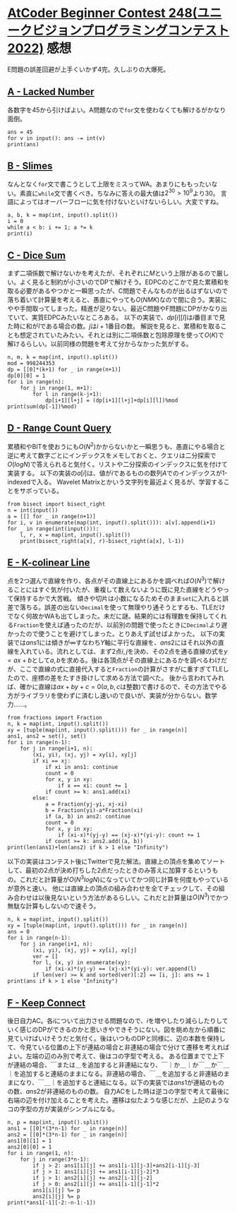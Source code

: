 # [AtCoder Beginner Contest 248(ユニークビジョンプログラミングコンテスト2022)](https://atcoder.jp/contests/abc248) 感想
E問題の誤差回避が上手くいかず$4$完。久しぶりの大爆死。

## [A - Lacked Number](https://atcoder.jp/contests/abc248/tasks/abc248_a)
各数字を$45$から引けばよい。A問題なので`for`文を使わなくても解けるがかなり面倒。
```python=
ans = 45
for v in input(): ans -= int(v)
print(ans)
```

## [B - Slimes](https://atcoder.jp/contests/abc248/tasks/abc248_b)
なんとなく`for`文で書こうとして上限をミスってWA。あまりにももったいない。素直に`while`文で書くべき。ちなみに答えの最大値は$2^{30}>10^9$より$30$。
言語によってはオーバーフローに気を付けないといけないらしい。大変ですね。
```python=
a, b, k = map(int, input().split())
i = 0
while a < b: i += 1; a *= k
print(i)
```

## [C - Dice Sum](https://atcoder.jp/contests/abc248/tasks/abc248_c)
まず二項係数で解けないかを考えたが、それぞれに$M$という上限があるので厳しい。よく見ると制約が小さいのでDPで解けそう。EDPCのどこかで見た累積和を取る必要があるやつかと一瞬思ったが、C問題でそんなものが出るはずないので落ち着いて計算量を考えると、愚直にやっても$O(NMK)$なので間に合う。実装にやや手間取ってしまった。精進が足りない。最近C問題やF問題にDPがかなり出ていて、実質EDPCみたいなところある。
以下の実装で、$dp[i][l]$は$i$番目まで見た時に和が$l$である場合の数。$j$は$i+1$番目の数。
解説を見ると、累積和を取ることも想定されていたみたい。それとは別に二項係数と包除原理を使って$O(K)$で解けるらしい。以前同様の問題を考えて分からなかった気がする。
```python=
n, m, k = map(int, input().split())
mod = 998244353
dp = [[0]*(k+1) for _ in range(n+1)]
dp[0][0] = 1
for i in range(n):
    for j in range(1, m+1):
        for l in range(k-j+1):
            dp[i+1][l+j] = (dp[i+1][l+j]+dp[i][l])%mod
print(sum(dp[-1])%mod)
```

## [D - Range Count Query](https://atcoder.jp/contests/abc248/tasks/abc248_d)
累積和やBITを使おうにも$O(N^2)$かからないかと一瞬思うも、愚直にやる場合と逆に考えて数字ごとにインデックスをメモしておくと、クエリは二分探索で$O(logN)$で答えられると気付く。リストや二分探索のインデックスに気を付けて実装する。
以下の実装の$a[i]$は、値が$i$であるものの数列$A$でのインデックスが1-indexedで入る。
Wavelet Matrixとかいう文字列を最近よく見るが、学習することをサボっている。
```python=
from bisect import bisect_right
n = int(input())
a = [[] for _ in range(n+1)]
for i, v in enumerate(map(int, input().split())): a[v].append(i+1)
for _ in range(int(input())):
    l, r, x = map(int, input().split())
    print(bisect_right(a[x], r)-bisect_right(a[x], l-1))
```

## [E - K-colinear Line](https://atcoder.jp/contests/abc248/tasks/abc248_e)
点を$2$つ選んで直線を作り、各点がその直線上にあるかを調べれば$O(N^3)$で解けることにはすぐ気が付いたが、重複して数えないように既に見た直線をどうやって保持するかで大苦戦。
傾きや切片は小数になるためそのまま`set`に入れると誤差で落ちる。誤差の出ない`Decimal`を使って無理やり通そうとするも、TLEだけでなく何故かWAも出てしまった。未だに謎。結果的には有理数を保持してくれる`Fraction`を使えば通ったのだが、以前別の問題で使ったときに`Decimal`より遅かったので使うことを避けてしまった。とりあえず試せばよかった。
以下の実装では$ans1$には傾きが$\infty$すなわち$Y$軸に平行な直線を、$ans2$にはそれ以外の直線を入れている。流れとしては、まず$2$点$i,j$を決め、その$2$点を通る直線の式を$y=ax+b$として$a,b$を求める。後は各頂点がその直線上にあるかを調べるわけだが、ここで直線の式に直接代入すると`Fraction`の計算がさすがに重すぎてTLEしたので、座標の差をたすき掛けして求める方法で調べた。
後から言われてみれば、確かに直線は$ax+by+c=0$($a,b,c$は整数)で書けるので、その方法でやる方がライブラリを使わずに済むし速いので良いが、実装が分からない。数学力……。
```python=
from fractions import Fraction
n, k = map(int, input().split())
xy = [tuple(map(int, input().split())) for _ in range(n)]
ans1, ans2 = set(), set()
for i in range(n-1):
    for j in range(i+1, n):
        (xi, yi), (xj, yj) = xy[i], xy[j]
        if xi == xj:
            if xi in ans1: continue
            count = 0
            for x, y in xy:
                if x == xi: count += 1
            if count >= k: ans1.add(xi)
        else:
            a = Fraction(yj-yi, xj-xi)
            b = Fraction(yi)-a*Fraction(xi)
            if (a, b) in ans2: continue
            count = 0
            for x, y in xy:
                if (xi-x)*(yj-y) == (xj-x)*(yi-y): count += 1
            if count >= k: ans2.add((a, b))
print(len(ans1)+len(ans2) if k > 1 else "Infinity")
```
以下の実装はコンテスト後にTwitterで見た解法。直線上の頂点を集めてソートして、最初の$2$点が決め打ちした$2$点だったときのみ答えに加算するというもの。これだと計算量が$O(N^3logN)$になっていてかつ同じ計算を何度もやっているが意外と速い。
他には直線上の頂点の組み合わせを全てチェックして、その組み合わせは以後見ないという方法があるらしい。これだと計算量は$O(N^3)$でかつ無駄な計算もしないので速そう。
```python=
n, k = map(int, input().split())
xy = [tuple(map(int, input().split())) for _ in range(n)]
ans = 0
for i in range(n-1):
    for j in range(i+1, n):
        (xi, yi), (xj, yj) = xy[i], xy[j]
        ver = []
        for l, (x, y) in enumerate(xy):
            if (xi-x)*(yj-y) == (xj-x)*(yi-y): ver.append(l)
        if len(ver) >= k and sorted(ver)[:2] == [i, j]: ans += 1
print(ans if k > 1 else "Infinity")
```

## [F - Keep Connect](https://atcoder.jp/contests/abc248/tasks/abc248_f)
後日自力AC。各$i$について出力させる問題なので、$i$を増やしたり減らしたりしていく感じのDPができるのかと思いきやできそうにない。図を眺め左から順番に見ていけばいけそうだと気付く。後はいつものDPと同様に、辺の本数を保持して、今見ている位置の上下が連結の場合と非連結の場合で分けて遷移を考えればよい。左端の辺のみ別で考えて、後はコの字型で考える。
ある位置までで上下が連結の場合、￣または＿を追加すると非連結になり、￣｜か＿｜か￣＿か￣＿｜を追加すると連結のままになる。非連結の場合、￣＿を追加すると非連結のままになり、￣＿｜を追加すると連結になる。以下の実装では$ans1$が連結のものの数、$ans2$が非連結のものの数。
自力ACをした時は逆コの字型で考えて最後に右端の辺を付け加えることを考えた。遷移は似たような感じだが、上記のようなコの字型の方が実装がシンプルになる。
```python=
n, p = map(int, input().split())
ans1 = [[0]*(3*n-1) for _ in range(n)]
ans2 = [[0]*(3*n-1) for _ in range(n)]
ans1[0][1] = 1
ans2[0][0] = 1
for i in range(1, n):
    for j in range(3*n-1):
        if j > 2: ans1[i][j] += ans1[i-1][j-3]+ans2[i-1][j-3]
        if j > 1: ans1[i][j] += ans1[i-1][j-2]*3
        if j > 1: ans2[i][j] += ans2[i-1][j-2]
        if j > 0: ans2[i][j] += ans1[i-1][j-1]*2
        ans1[i][j] %= p
        ans2[i][j] %= p
print(*ans1[-1][-2:-n-1:-1])
```